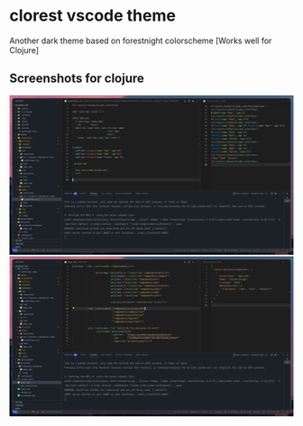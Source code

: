 # clorest vscode theme

Another dark theme based on forestnight colorscheme [Works well for Clojure]

## Screenshots for clojure

![example one](screenshots/example_1.png "Example One")
![example two](screenshots/example_2.png "Example Two")

